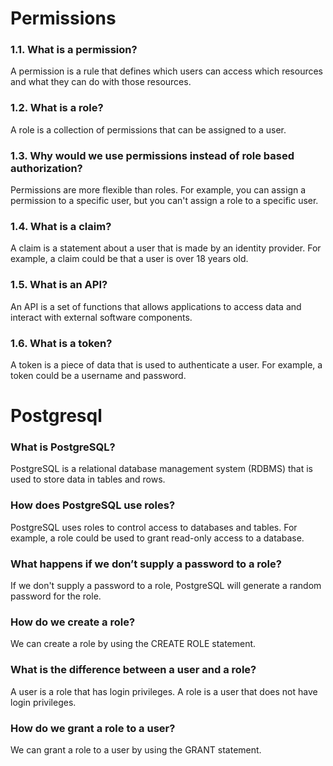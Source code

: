 #  Permissions

### 1.1. What is a permission?

A permission is a rule that defines which users can access which resources and what they can do with those resources.

### 1.2. What is a role?

A role is a collection of permissions that can be assigned to a user.

### 1.3. Why would we use permissions instead of role based authorization?

Permissions are more flexible than roles. For example, you can assign a permission to a specific user, but you can't assign a role to a specific user.

### 1.4. What is a claim?

A claim is a statement about a user that is made by an identity provider. For example, a claim could be that a user is over 18 years old.

### 1.5. What is an API?

An API is a set of functions that allows applications to access data and interact with external software components.

### 1.6. What is a token?

A token is a piece of data that is used to authenticate a user. For example, a token could be a username and password.

# Postgresql

### What is PostgreSQL?

PostgreSQL is a relational database management system (RDBMS) that is used to store data in tables and rows.

### How does PostgreSQL use roles?

PostgreSQL uses roles to control access to databases and tables. For example, a role could be used to grant read-only access to a database.

### What happens if we don’t supply a password to a role?

If we don't supply a password to a role, PostgreSQL will generate a random password for the role.

### How do we create a role?

We can create a role by using the CREATE ROLE statement.

### What is the difference between a user and a role?

A user is a role that has login privileges. A role is a user that does not have login privileges.

### How do we grant a role to a user?

We can grant a role to a user by using the GRANT statement.


